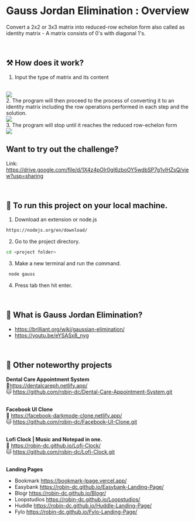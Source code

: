 # Gauss Jordan Elimination : Overview
Convert a 2x2 or 3x3 matrix into reduced-row echelon form also called as identity matrix - A matrix consists of 0&#39;s with diagonal 1&#39;s.

<br>

## ⚒ How does it work?

1. Input the type of matrix and its content
<br>
<img src='https://github.com/robin-dc/Gauss-Jordan-Elimination/blob/main/gauss_Step1.png'>
<br>
2. The program will then proceed to the process of converting it to an identity matrix including the row operations performed in each step and the solution.
<br>
<img src='https://github.com/robin-dc/Gauss-Jordan-Elimination/blob/main/gauss_Step2.png'>
<br>
3. The program will stop until it reaches the reduced row-echelon form 
<br>
<img src='https://github.com/robin-dc/Gauss-Jordan-Elimination/blob/main/gauss_Step3.png'>
<br>

## Want to try out the challenge?

Link: https://drive.google.com/file/d/1X4z4pOIr0gI6zboOY5wdbSP7g1vIHZsQ/view?usp=sharing

<br>


## 🚀 To run this project on your local machine.

1. Download an extension or node.js
```sh
https://nodejs.org/en/download/
```
2. Go to the project directory.
```sh
cd <project folder>
```
3. Make a new terminal and run the command.
```sh
 node gauss
 ```
4. Press tab then hit enter.

<br>

## 📍 What is Gauss Jordan Elimination?
- https://brilliant.org/wiki/gaussian-elimination/
- https://youtu.be/eYSASx8_nyg

<br>

## 📝 Other noteworthy projects

<strong>Dental Care Appointment System</strong><br>
🔗https://dentalcareph.netlify.app/ <br>
🐱 https://github.com/robin-dc/Dental-Care-Appointment-System.git<br><br>

<strong>Facebook UI Clone</strong><br>
🔗 https://facebook-darkmode-clone.netlify.app/<br>
🐱 https://github.com/robin-dc/Facebook-UI-Clone.git<br><br>

<strong>Lofi Clock | Music and Notepad in one.</strong><br>
🔗 https://robin-dc.github.io/Lofi-Clock/<br>
🐱 https://github.com/robin-dc/Lofi-Clock.git<br><br>

<strong>Landing Pages</strong><br>
- Bookmark https://bookmark-lpage.vercel.app/ <br>
- Easybank https://robin-dc.github.io/Easybank-Landing-Page/ <br>
- Blogr https://robin-dc.github.io/Blogr/ <br>
- Loopstudios https://robin-dc.github.io/Loopstudios/ <br>
- Huddle https://robin-dc.github.io/Huddle-Landing-Page/ <br>
- Fylo https://robin-dc.github.io/Fylo-Landing-Page/ <br>
